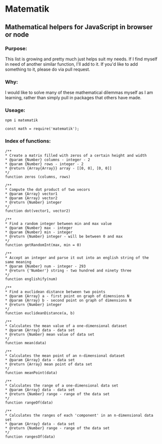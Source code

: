 # Matematik
## Mathematical helpers for JavaScript in browser or node
### Purpose:
This list is growing and pretty much just helps suit my needs. If I find myself in need of another similar function, I'll add to it. If you'd like to add something to it, please do via pull request.

### Why:
I would like to solve many of these mathematical dilemmas myself as I am learning, rather than simply pull in packages that others have made.

### Useage:
```
npm i matematik
```
```
const math = require('matematik');
```

### Index of functions:
```
/**
* Create a matrix filled with zeros of a certain height and width
* @param {Number} columns - integer - 2
* @param {Number} rows - integer - 2
* @return {Array{Array}} array - [[0, 0], [0, 0]]
*/
function zeros (columns, rows)

/**
* Compute the dot product of two vecors
* @param {Array} vector1
* @param {Array} vector2
* @return {Number} integer
*/
function dot(vector1, vector2)

/**
* Find a random integer between min and max value
* @param {Number} max - integer
* @param {Number} min - integer
* @return {Number} integer - will be between 0 and max
*/
function getRandomInt(max, min = 0)

/**
* Accept an integer and parse it out into an english string of the same meaning
* @param {Number} num - integer - 293
* @return {'Number'} string - two hundred and ninety three
*/
function englishify(num)

/**
* Find a euclidean distance between two points
* @param {Array} a - first point on graph of dimensions N
* @param {Array} b - second point on graph of dimensions N
* @return {Number} integer
*/
function euclideanDistance(a, b)

/**
* Calculates the mean value of a one-dimensional dataset
* @param {Array} data - data set
* @return {Number} mean value of data set
*/
function mean(data)

/**
* Calculates the mean point of an n-dimensional dataset
* @param {Array} data - data set
* @return {Array} mean point of data set
*/
function meanPoint(data)

/**
* Calculates the range of a one-dimensional data set
* @param {Array} data - data set
* @return {Number} range - range of the data set
*/
function rangeOf(data)

/**
* Calculates the ranges of each 'component' in an n-dimensional data set
* @param {Array} data - data set
* @return {Number} range - range of the data set
*/
function rangesOf(data)
```
